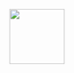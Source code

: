 <div id="header" align="center">
    <img src="https://giphy.com/gifs/pudgypenguins-data-code-coding-2IudUHdI075HL02Pkk/giphy.gif" width="100"/>
</div>
